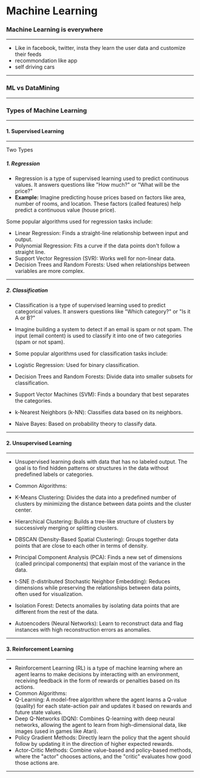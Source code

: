 # Machine Learning

### Machine Learning is everywhere
---
- Like in facebook, twitter, insta they learn the user data and customize their feeds 
- recommondation like app
- self driving cars
---

### ML vs DataMining
---


### Types of Machine Learning
---
#### 1. Supervised Learning
---
Two Types
##### 1. Regression
- Regression is a type of supervised learning used to predict continuous values. It answers questions like "How much?" or "What will be the price?" 
- **Example:** Imagine predicting house prices based on factors like area, number of rooms, and location. These factors (called features) help predict a continuous value (house price).

Some popular algorithms used for regression tasks include:

- Linear Regression: Finds a straight-line relationship between input and output.
- Polynomial Regression: Fits a curve if the data points don't follow a straight line.
- Support Vector Regression (SVR): Works well for non-linear data.
- Decision Trees and Random Forests: Used when relationships between variables are more complex.

---
##### 2. Classification
- Classification is a type of supervised learning used to predict categorical values. It answers questions like "Which category?" or "Is it A or B?"
- Imagine building a system to detect if an email is spam or not spam. The input (email content) is used to classify it into one of two categories (spam or not spam).
- Some popular algorithms used for classification tasks include:

- Logistic Regression: Used for binary classification.
- Decision Trees and Random Forests: Divide data into smaller subsets for classification.
- Support Vector Machines (SVM): Finds a boundary that best separates the categories.
- k-Nearest Neighbors (k-NN): Classifies data based on its neighbors.
- Naive Bayes: Based on probability theory to classify data.

---
#### 2. Unsupervised Learning
---
- Unsupervised learning deals with data that has no labeled output. The goal is to find hidden patterns or structures in the data without predefined labels or categories.
- Common Algorithms:

- K-Means Clustering: Divides the data into a predefined number of clusters by minimizing the distance between data points and the cluster center.
- Hierarchical Clustering: Builds a tree-like structure of clusters by successively merging or splitting clusters.
- DBSCAN (Density-Based Spatial Clustering): Groups together data points that are close to each other in terms of density.
- Principal Component Analysis (PCA): Finds a new set of dimensions (called principal components) that explain most of the variance in the data.
- t-SNE (t-distributed Stochastic Neighbor Embedding): Reduces dimensions while preserving the relationships between data points, often used for visualization.
- Isolation Forest: Detects anomalies by isolating data points that are different from the rest of the data.
- Autoencoders (Neural Networks): Learn to reconstruct data and flag instances with high reconstruction errors as anomalies.
---
#### 3. Reinforcement Learning
---
- Reinforcement Learning (RL) is a type of machine learning where an agent learns to make decisions by interacting with an environment, receiving feedback in the form of rewards or penalties based on its actions.
- Common Algorithms:
- Q-Learning: A model-free algorithm where the agent learns a Q-value (quality) for each state-action pair and updates it based on rewards and future state values.
- Deep Q-Networks (DQN): Combines Q-learning with deep neural networks, allowing the agent to learn from high-dimensional data, like images (used in games like Atari).
- Policy Gradient Methods: Directly learn the policy that the agent should follow by updating it in the direction of higher expected rewards.
- Actor-Critic Methods: Combine value-based and policy-based methods, where the "actor" chooses actions, and the "critic" evaluates how good those actions are.
---

